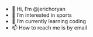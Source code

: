 - 👋 Hi, I’m @jerichoryan
- 👀 I’m interested in sports
- 🌱 I’m currently learning coding
- 📫 How to reach me is by email 

<!---
jerichoryan/jerichoryan is a ✨ special ✨ repository because its `README.md` (this file) appears on your GitHub profile.
You can click the Preview link to take a look at your changes.
--->
